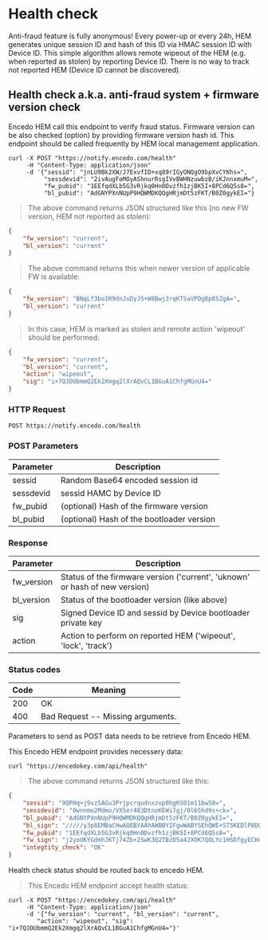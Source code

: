 # Health check

Anti-fraud feature is fully anonymous! Every power-up or every 24h, HEM generates unique session ID and hash of this ID via HMAC session ID with Device ID. This simple algorithm allows remote wipeout of the HEM (e.g. when reported as stolen) by reporting Device ID. There is no way to track not reported HEM (Device ID cannot be discovered).


## Health check a.k.a. anti-fraud system + firmware version check

Encedo HEM call this endpoint to verify fraud status. Firmware version can be also checked (option) by providing firmware version hash id. This endpoint should be called frequently by HEM local management application.


```shell
curl -X POST "https://notify.encedo.com/health"
     -H "Content-Type: application/json"
     -d '{"sessid": "jnLU9Bk2XW/J7ExvfID+xq89rIGyONQgO9bpXvCYKhs=",
          "sessdevid": "2ivAugFoMOyAShnurRsgIVvBWHNzuwbzB/iKJnnxmuM=",
          "fw_pubid": "1EEfqdXLb5G3vRjkq0Hn0Dvzfh1zjBK5I+8PCd6Q5s8=",
          "bl_pubid": "AdGNYPXnNUpP9HQWMDKQQgHRjmDt5zFKT/B0Z0gykEI="}
```

> The above command returns JSON structured like this (no new FW version, HEM not reported as stolen):

```json
{
	"fw_version": "current",
	"bl_version": "current"
}
```

> The above command returns this when newer version of applicable FW is available:

```json
{
	"fw_version": "BNqLf3bo1R9dnJuDyJS+W8Bwj3rqKTSaVPDgBp85ZgA=",
	"bl_version": "current"
}
```

> In this case, HEM is marked as stolen and remote action 'wipeout' should be performed:

```json
{
	"fw_version": "current",
	"bl_version": "current",
	"action": "wipeout",
	"sig": "i+7QJDUbmmQ2Ek2Xmgq2lXrAQvCL1BGuA1ChfgMGnU4="
}
```


### HTTP Request

`POST https://notify.encedo.com/health`

### POST Parameters

Parameter | Description
--------- | -----------
sessid | Random Base64 encoded session id
sessdevid | sessid HAMC by Device ID
fw_pubid | (optional) Hash of the firmware version
bl_pubid | (optional) Hash of the bootloader version



### Response
Parameter | Description
--------- | -----------
fw_version | Status of the firmware version ('current', 'uknown' or hash of new version)
bl_version | Status of the bootloader version (like above)
sig | Signed Device ID and sessid by Device bootloader private key
action | Action to perform on reported HEM ('wipeout', 'lock', 'track')

### Status codes
Code | Meaning
---------- | -------
200 | OK
400 | Bad Request -- Missing arguments.




<aside class="warning">Parameters to send as POST data needs to be retrieve from Encedo HEM.</aside>

This Encedo HEM endpoint provides necessery data:

```shell
curl "https://encedokey.com/api/health"
```

> The above command returns JSON structured like this:

```json
{
	"sessid": "9QPHq+j9vzSAGu3Prjpcrqudnxzup0hgKS01m11bw50=",
	"sessdevid": "0wnnmo2Mdmo/VX5er483DtnoKEWi7gj/0l65hd9s+ck=",
	"bl_pubid": "AdGNYPXnNUpP9HQWMDKQQgHRjmDt5zFKT/B0Z0gykEI=",
	"bl_sign": "/////y3p8EMBaCHwAQEBYAAhAWBBYIFgwWABYSEhQWE+ST5KEDlP8D0IkEID0cH4CIC96PCDOUpP9HRlGDKQQg==",
	"fw_pubid": "1EEfqdXLb5G3vRjkq0Hn0Dvzfh1zjBK5I+8PCd6Q5s8=",
	"fw_sign": "j2yoUKYGdmhJKTj74Zb+2SwK3Q2TBzD5a4JXOK7QOLYc1HSDfgyECHqAS+JTB8LHwUEZ3AXSM4A2rKtmMFNzAQ==",
	"integtity_check": "OK"
}
```


<aside class="warning">Health check status should be routed back to encedo HEM.</aside>

> This Encedo HEM endpoint accept health status:

```shell
curl -X POST "https://encedokey.com/api/health"
     -H "Content-Type: application/json"
     -d '{"fw_version": "current", "bl_version": "current",
        "action": "wipeout", "sig": "i+7QJDUbmmQ2Ek2Xmgq2lXrAQvCL1BGuA1ChfgMGnU4="}'
```

